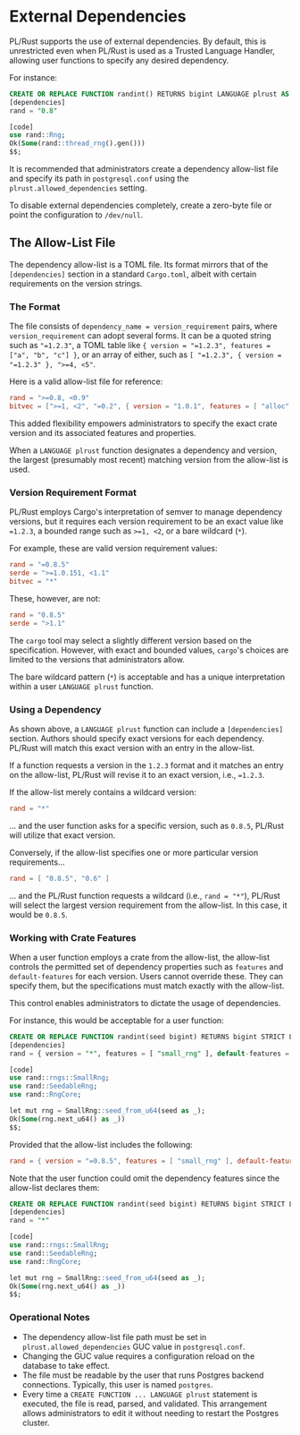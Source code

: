 # External Dependencies

PL/Rust supports the use of external dependencies. By default, this is unrestricted even when PL/Rust is used as a 
Trusted Language Handler, allowing user functions to specify any desired dependency.

For instance:

```sql
CREATE OR REPLACE FUNCTION randint() RETURNS bigint LANGUAGE plrust AS $$
[dependencies]
rand = "0.8"

[code]
use rand::Rng; 
Ok(Some(rand::thread_rng().gen())) 
$$;
```

It is recommended that administrators create a dependency allow-list file and specify its path in `postgresql.conf` using 
the `plrust.allowed_dependencies` setting.

To disable external dependencies completely, create a zero-byte file or point the configuration to `/dev/null`.

## The Allow-List File

The dependency allow-list is a TOML file. Its format mirrors that of the `[dependencies]` section in a standard 
`Cargo.toml`, albeit with certain requirements on the version strings.

### The Format

The file consists of `dependency_name = version_requirement` pairs, where `version_requirement` can adopt several forms. 
It can be a quoted string such as `"=1.2.3"`, a TOML table like `{ version = "=1.2.3", features = ["a", "b", "c"] }`, or
an array of either, such as `[ "=1.2.3", { version = "=1.2.3" }, ">=4, <5"`.

Here is a valid allow-list file for reference:

```toml
rand = ">=0.8, <0.9"
bitvec = [">=1, <2", "=0.2", { version = "1.0.1", features = [ "alloc" ], default-features = false }]
```

This added flexibility empowers administrators to specify the exact crate version and its associated features and properties.

When a `LANGUAGE plrust` function designates a dependency and version, the largest (presumably most recent) matching 
version from the allow-list is used.

### Version Requirement Format

PL/Rust employs Cargo's interpretation of semver to manage dependency versions, but it requires each version requirement
to be an exact value like `=1.2.3`, a bounded range such as `>=1, <2`, or a bare wildcard (`*`).

For example, these are valid version requirement values:

```toml
rand = "=0.8.5"
serde = ">=1.0.151, <1.1"
bitvec = "*"
```

These, however, are not:

```toml
rand = "0.8.5"
serde = ">1.1"
```

The `cargo` tool may select a slightly different version based on the specification. However, with exact and bounded 
values, `cargo`'s choices are limited to the versions that administrators allow.

The bare wildcard pattern (`*`) is acceptable and has a unique interpretation within a user `LANGUAGE plrust` function.

### Using a Dependency

As shown above, a `LANGUAGE plrust` function can include a `[dependencies]` section. Authors should specify exact versions
for each dependency. PL/Rust will match this exact version with an entry in the allow-list.

If a function requests a version in the `1.2.3` format and it matches an entry on the allow-list, PL/Rust will revise
it to an exact version, i.e., `=1.2.3`.

If the allow-list merely contains a wildcard version:

```toml
rand = "*"
```

... and the user function asks for a specific version, such as `0.8.5`, PL/Rust will utilize that exact version.

Conversely, if the allow-list specifies one or more particular version requirements...

```toml
rand = [ "0.8.5", "0.6" ]
```

... and the PL/Rust function requests a wildcard (i.e., `rand = "*"`), PL/Rust will select the largest version requirement
from the allow-list. In this case, it would be `0.8.5`.

### Working with Crate Features

When a user function employs a crate from the allow-list, the allow-list controls the permitted set of dependency properties 
such as `features` and `default-features` for each version. Users cannot override these. They can specify them, but the
specifications must match exactly with the allow-list.

This control enables administrators to dictate the usage of dependencies.

For instance, this would be acceptable for a user function:

```sql
CREATE OR REPLACE FUNCTION randint(seed bigint) RETURNS bigint STRICT LANGUAGE plrust AS $$
[dependencies]
rand = { version = "*", features = [ "small_rng" ], default-features = false }

[code]
use rand::rngs::SmallRng;
use rand::SeedableRng;
use rand::RngCore;

let mut rng = SmallRng::seed_from_u64(seed as _);
Ok(Some(rng.next_u64() as _))
$$;
```

Provided that the allow-list includes the following:

```toml
rand = { version = "=0.8.5", features = [ "small_rng" ], default-features = false }
```

Note that the user function could omit the dependency features since the allow-list declares them:

```sql
CREATE OR REPLACE FUNCTION randint(seed bigint) RETURNS bigint STRICT LANGUAGE plrust AS $$
[dependencies]
rand = "*"

[code]
use rand::rngs::SmallRng;
use rand::SeedableRng;
use rand::RngCore;

let mut rng = SmallRng::seed_from_u64(seed as _);
Ok(Some(rng.next_u64() as _))
$$;
```

### Operational Notes

- The dependency allow-list file path must be set in `plrust.allowed_dependencies` GUC value in `postgresql.conf`.
- Changing the GUC value requires a configuration reload on the database to take effect.
- The file must be readable by the user that runs Postgres backend connections. Typically, this user is named `postgres`.
- Every time a `CREATE FUNCTION ... LANGUAGE plrust` statement is executed, the file is read, parsed, and validated. This arrangement allows administrators to edit it without needing to restart the Postgres cluster.
